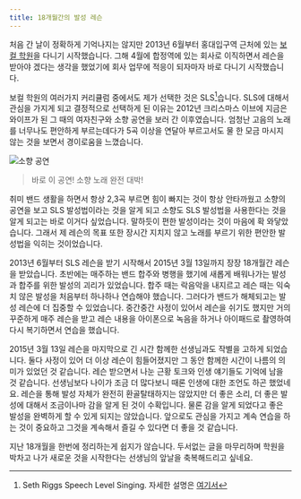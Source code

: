 ```yaml
---
title: 18개월간의 발성 레슨
---
```


처음 간 날이 정확하게 기억나지는 않지만 2013년 6월부터 홍대입구역 근처에 있는 [보컬 학원](http://www.supervocal.co.kr/)을 다니기 시작했습니다. 그해 4월에 합정역에 있는 회사로 이직하면서 레슨을 받아야 겠다는 생각을 했었기에 회사 업무에 적응이 되자마자 바로 다니기 시작했습니다.

보컬 학원의 여러가지 커리큘럼 중에서도 제가 선택한 것은 SLS[^SLS]습니다. SLS에 대해서 관심을 가지게 되고 결정적으로 선택하게 된 이유는 2012년 크리스마스 이브에 지금은 와이프가 된 그 때의 여자친구와 소향 공연을 보러 간 이후였습니다. 엄청난 고음의 노래를 너무나도 편안하게 부르는데다가 5곡 이상을 연달아 부르고서도 물 한 모금 마시지 않는 것을 보면서 경이로움을 느꼈습니다. 

![소향 공연](http://img.etoday.co.kr/pto_db/2012/11/20121123145644_241334_500_662.jpg)

> 바로 이 공연! 소향 노래 완전 대박!


취미 밴드 생활을 하면서 항상 2,3곡 부르면 힘이 빠지는 것이 항상 안타까웠고 소향의 공연을 보고 SLS 발성법이라는 것을 알게 되고 소향도 SLS 발성법을 사용한다는 것을 알게 되고는 바로 이거다 싶었습니다. 말하듯이 편한 발성이라는 것이 마음에 확 와닿았습니다. 그래서 제 레슨의 목표 또한 장시간 지치지 않고 노래를 부르기 위한 편안한 발성법을 익히는 것이었습니다. 

2013년 6월부터 SLS 레슨을 받기 시작해서 2015년 3월 13일까지 장장 18개월간 레슨을 받았습니다. 초반에는 매주하는 밴드 합주와 병행을 했기에 새롭게 배워나가는 발성과 합주를 위한 발성의 괴리가 있었습니다. 합주 때는 락음악을 내지르고 레슨 때는 익숙치 않은 발성을 처음부터 하나하나 연습해야 했습니다. 그러다가 밴드가 해체되고는 발성 레슨에 더 집중할 수 있었습니다. 중간중간 사정이 있어서 레슨을 쉬기도 했지만 거의 꾸준하게 매주 레슨을 받고 레슨 내용을 아이폰으로 녹음을 하거나 아이패드로 촬영하여 다시 복기하면서 연습을 했습니다.

2015년 3월 13일 레슨을 마지막으로 긴 시간 함께한 선생님과도 작별을 고하게 되었습니다. 둘다 사정이 있어 더 이상 레슨이 힘들어졌지만 그 동안 함께한 시간이 나름의 의미가 있었던 것 같습니다. 레슨 받으면서 나눈 근황 토크와 인생 얘기들도 기억에 남을 것 같습니다. 선생님보다 나이가 조금 더 많다보니 때론 인생에 대한 조언도 하곤 했었네요. 레슨을 통해 발성 자체가 완전히 환골탈태하지는 않았지만 더 좋은 소리, 더 좋은 발성에 대해서 조금이나마 감을 알게 된 것이 수확입니다. 물론 감을 알게 되었다고 좋은 발성을 완벽하게 할 수 있게 되지는 않았습니다. 앞으로도 관심을 가지고 계속 연습을 하는 것이 중요하고 그것을 계속해서 즐길 수 있다면 더 좋을 것 같습니다.

지난 18개월을 한번에 정리하는게 쉽지가 않습니다. 두서없는 글을 마무리하며 학원을 박차고 나가 새로운 것을 시작한다는 선생님의 앞날을 축복해드리고 싶네요. 

[^SLS]: Seth Riggs Speech Level Singing. 자세한 설명은 [여기서](http://www.supervocal.co.kr/web/sls/seth_riggs.html)
